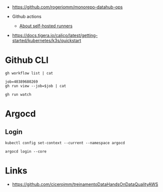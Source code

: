   * https://github.com/rogeriomm/monorepo-datahub-ops



   * Github actions
     * [About self-hosted runners](https://docs.github.com/en/actions/hosting-your-own-runners/managing-self-hosted-runners/about-self-hosted-runners)

   * https://docs.tigera.io/calico/latest/getting-started/kubernetes/k3s/quickstart


# Github CLI
```shell
gh workflow list | cat
```

```shell
job=40389680269
gh run view --job=$job | cat
```


```shell
gh run watch
```

# Argocd
## Login
```shell
kubectl config set-context --current --namespace argocd
```

```shell
argocd login --core
```


# Links
- https://github.com/cicerojmm/treinamentoDataHandsOnDataQualityAWS
